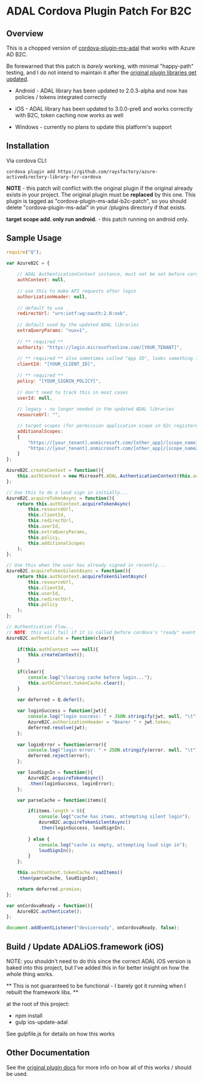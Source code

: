 # ADAL Cordova Plugin Patch For B2C

## Overview

This is a chopped version of [cordova-plugin-ms-adal](https://github.com/AzureAD/azure-activedirectory-library-for-cordova) that works with Azure AD B2C.

Be forewarned that this patch is _barely_ working, with minimal "happy-path" testing, and I do not intend to maintain it after the [original plugin libraries get updated](https://github.com/AzureAD/azure-activedirectory-library-for-cordova/issues/85#issuecomment-240819239).

- Android - ADAL library has been updated to 2.0.3-alpha and now has policies / tokens integrated correctly

- iOS - ADAL library has been updated to 3.0.0-pre6 and works correctly with B2C, token caching now works as well

- Windows - currently no plans to update this platform's support

## Installation

Via cordova CLI:

```
cordova plugin add https://github.com/raysfactory/azure-activedirectory-library-for-cordova
```

**NOTE** - this patch will conflict with the original plugin if the original already exists in your project. The original plugin must be **replaced** by this one. This plugin is tagged as "cordova-plugin-ms-adal-b2c-patch", so you should delete "cordova-plugin-ms-adal" in your /plugins directory if that exists.

**target scope add. only run android.** - this patch running on android only.


## Sample Usage

```javascript
require("Q");

var AzureB2C = {
    
    // ADAL AuthenticationContext instance, must not be set before cordova is ready
    authContext: null,
    
    // use this to make API requests after login
    authorizationHeader: null,
    
    // default to use
    redirectUrl: "urn:ietf:wg:oauth:2.0:oob",
    
    // default used by the updated ADAL libraries
    extraQueryParams: "nux=1",
    
    // ** required **
    authority: "https://login.microsoftonline.com/[YOUR_TENANT]",
    
    // ** required ** also sometimes called "App ID", looks something like this: f6dad784-f7d3-****-92bd-******
    clientId: "[YOUR_CLIENT_ID]",
    
    // ** required **
    policy: "[YOUR_SIGNIN_POLICY]",
    
    // don't need to track this in most cases
    userId: null,
    
    // legacy - no longer needed in the updated ADAL libraries
    resourceUrl: "",

    // target scopes (for permission application scope in b2c registered)
    additionalScopes: 
    {
        "https://[your_tenant].onmicrosoft.com/[other_app]/[scope_name1]",
        "https://[your_tenant].onmicrosoft.com/[other_app]/[scope_name2]"
    }
};

AzureB2C.createContext = function(){
    this.authContext = new Microsoft.ADAL.AuthenticationContext(this.authority);
};

// Use this to do a loud sign in initially...
AzureB2C.acquireTokenAsync = function(){
    return this.authContext.acquireTokenAsync(
        this.resourceUrl,
        this.clientId,
        this.redirectUrl,
        this.userId,
        this.extraQueryParams,
        this.policy,
        this.additionalScopes
    );
};

// Use this when the user has already signed in recently...
AzureB2C.acquireTokenSilentAsync = function(){
    return this.authContext.acquireTokenSilentAsync(
        this.resourceUrl,
        this.clientId,
        this.userId,
        this.redirectUrl,
        this.policy
    );
};

// Authentication Flow...
// NOTE: this will fail if it is called before cordova's "ready" event
AzureB2C.authenticate = function(clear){
    
    if(this.authContext === null){
        this.createContext();
    }
    
    if(clear){
        console.log("clearing cache before login...");
        this.authContext.tokenCache.clear();
    }

    var deferred = Q.defer();
    
    var loginSuccess = function(jwt){
        console.log("login success: " + JSON.stringify(jwt, null, "\t"));
        AzureB2C.authorizationHeader = "Bearer " + jwt.token;
        deferred.resolve(jwt);
    };
    
    var loginError = function(error){
        console.log("login error: " + JSON.stringify(error, null, "\t"));
        deferred.reject(error);
    };

    var loudSignIn = function(){
        AzureB2C.acquireTokenAsync()
        .then(loginSuccess, loginError);
    };

    var parseCache = function(items){

        if(items.length > 0){
            console.log("cache has items, attempting silent login");
            AzureB2C.acquireTokenSilentAsync()
            .then(loginSuccess, loudSignIn);
            
        } else {
            console.log("cache is empty, attempting loud sign in");
            loudSignIn(); 
        }
    };

    this.authContext.tokenCache.readItems()
    .then(parseCache, loudSignIn);

    return deferred.promise;
};

var onCordovaReady = function(){
    AzureB2C.authenticate();
};

document.addEventListener("deviceready", onCordovaReady, false);

```

## Build / Update ADALiOS.framework (iOS)

NOTE: you shouldn't need to do this since the correct ADAL iOS version is
baked into this project, but I've added this in for better insight on how the whole thing works.

** This is not guaranteed to be functional - I barely got it running when I rebuilt the framework libs. **

at the root of this project:
- npm install
- gulp ios-update-adal

See gulpfile.js for details on how this works

## Other Documentation

See the [original plugin docs](https://github.com/AzureAD/azure-activedirectory-library-for-cordova/blob/master/README.md) for more info on how all of this works / should be used.
